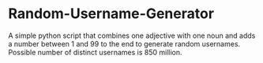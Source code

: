 # Random-Username-Generator
A simple python script that combines one adjective with one noun and adds a number between 1 and 99 to the end to generate random usernames.
Possible number of distinct usernames is 850 million.
